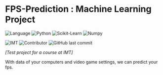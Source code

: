 # FPS-Prediction : Machine Learning Project

![Language](https://shields.io/github/languages/top/KontainPluton/FPS-Prediction-ML?color=F37626&logo=jupyter&logoColor=F37626&labelColor=gray&style=for-the-badge)
![Python](https://shields.io/badge/Python-v3.10.2-FFD43B?logo=python&logoColor=white&style=for-the-badge&labelColor=306998)
![Scikit-Learn](https://shields.io/badge/Use-Scikit--Learn-db7e12?logo=scikit-learn&logoColor=db7e12&style=for-the-badge)
![Numpy](https://shields.io/badge/Use-Numpy-013243?logo=numpy&logoColor=013243&style=for-the-badge)

![IMT](https://shields.io/badge/Made%20at-IMT%20Mines%20Al%C3%A8s-00bcd7?logo=mines&logoColor=white&style=for-the-badge&labelColor=black)
![Contributor](https://shields.io:/github/contributors/KontainPluton/FPS-Prediction-ML?style=for-the-badge)
![GitHub last commit](https://shields.io:/github/last-commit/KontainPluton/FPS-Prediction-ML?style=for-the-badge)

*[Test project for a course at IMT]*

With data of your computers and video game settings, we can predict your fps.
